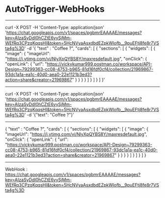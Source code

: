 # AutoTrigger-WebHooks

----------------

curl -X POST -H 'Content-Type: application/json' 'https://chat.googleapis.com/v1/spaces/pgbmrEAAAAE/messages?key=AIzaSyDdI0hCZtE6vySjMm-WEfRq3CPzqKqqsHI&token=5HcNVyaAsxdbdEZpkWlofb__9puEFtj8fe8r7VSta4g%3D' -d '{ "text" : "Coffee ?", "cards": [ { "sections": [ { "widgets": [ { "image": { "imageUrl": "https://i.ytimg.com/vi/NlyXpQYBS8Y/maxresdefault.jpg", "onClick": { "openLink": { "url": "https://vickykumar999.postman.co/workspace/API-Design~79299363-cc08-4753-b965-81d16fdf0cf4/collection/21969867-93dc1a1a-ea1c-40d0-aea0-22e1121b3ed3?action=share&creator=21969867" } } } } ] } ] } ] }'

----------------

curl -X POST -H 'Content-Type: application/json' 'https://chat.googleapis.com/v1/spaces/pgbmrEAAAAE/messages?key=AIzaSyDdI0hCZtE6vySjMm-WEfRq3CPzqKqqsHI&token=5HcNVyaAsxdbdEZpkWlofb__9puEFtj8fe8r7VSta4g%3D' -d '{"text": "Coffee ?"}'

----------------

{
                "text" : "Coffee ?",
                "cards": [
                 {
                  "sections": [
                    {
                      "widgets": [
                        {
                          "image": {
                            "imageUrl": "https://i.ytimg.com/vi/NlyXpQYBS8Y/maxresdefault.jpg",
                            "onClick": {
                              "openLink": {
                                "url": "https://vickykumar999.postman.co/workspace/API-Design~79299363-cc08-4753-b965-81d16fdf0cf4/collection/21969867-93dc1a1a-ea1c-40d0-aea0-22e1121b3ed3?action=share&creator=21969867"
                              }
                            }
                          }
                        }
                      ]
                    }
                  ]
                }
              ]
            }

------------------------

WebHook : https://chat.googleapis.com/v1/spaces/pgbmrEAAAAE/messages?key=AIzaSyDdI0hCZtE6vySjMm-WEfRq3CPzqKqqsHI&token=5HcNVyaAsxdbdEZpkWlofb__9puEFtj8fe8r7VSta4g%3D
